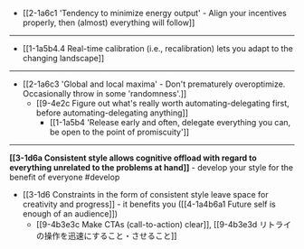 - [[2-1a6c1 'Tendency to minimize energy output' - Align your incentives properly, then (almost) everything will follow]]
---
- [[1-1a5b4.4 Real-time calibration (i.e., recalibration) lets you adapt to the changing landscape]]
---
- [[2-1a6c3 'Global and local maxima' - Don't prematurely overoptimize. Occasionally throw in some 'randomness'.]]
  - [[9-4e2c Figure out what's really worth automating-delegating first, before automating-delegating anything]]
    - [[1-1a5b4 'Release early and often, delegate everything you can, be open to the point of promiscuity']]
---
**[[3-1d6a Consistent style allows cognitive offload with regard to everything unrelated to the problems at hand]]** - develop your style for the benefit of everyone #develop 
  - [[3-1d6 Constraints in the form of consistent style leave space for creativity and progress]] - it benefits you ([[4-1a4b6a1 Future self is enough of an audience]])
    - [[9-4b3e3c Make CTAs (call-to-action) clear]], [[9-4b3e3d リトライの操作を迅速にすること・させること]]
